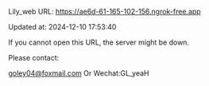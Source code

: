 Lily_web URL: https://ae6d-61-165-102-156.ngrok-free.app

Updated at: 2024-12-10 17:53:40

If you cannot open this URL, the server might be down.

Please contact: 

goley04@foxmail.com Or Wechat:GL_yeaH
